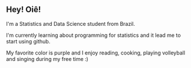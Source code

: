 ## Hey! Oiê!

I'm a Statistics and Data Science student from Brazil.

I'm currently learning about programming for statistics and it lead me to start using github.

My favorite color is purple and I enjoy reading, cooking, playing volleyball and singing during my free time :)
